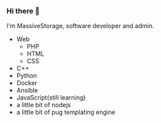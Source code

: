 ### Hi there 👋
I'm MassiveStorage, software developer and admin.
 - Web
   - PHP
   - HTML
   - CSS
 - C++
 - Python
 - Docker
 - Ansible
 - JavaScript(still learning)
  - a little bit of nodejs
  - a little bit of pug templating engine
